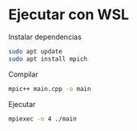 # Ejecutar con WSL

Instalar dependencias

```bash
sudo apt update
sudo apt install mpich
```

Compilar

```bash
mpic++ main.cpp -o main
```

Ejecutar
```bash
mpiexec -n 4 ./main
```